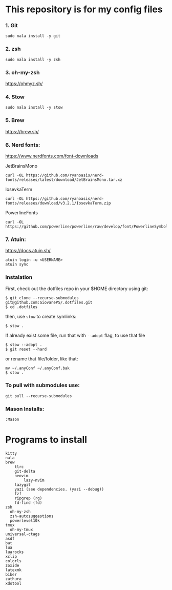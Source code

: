 # This repository is for my config files

### 1. Git

```
sudo nala install -y git
```

### 2. zsh
```
sudo nala install -y zsh
```

### 3. oh-my-zsh
https://ohmyz.sh/

### 4. Stow
```
sudo nala install -y stow
```

### 5. Brew
https://brew.sh/

### 6. Nerd fonts:
https://www.nerdfonts.com/font-downloads

JetBrainsMono
```
curl -OL https://github.com/ryanoasis/nerd-fonts/releases/latest/download/JetBrainsMono.tar.xz
```

IosevkaTerm
```
curl -OL https://github.com/ryanoasis/nerd-fonts/releases/download/v3.2.1/IosevkaTerm.zip
```

PowerlineFonts
```
curl -OL https://github.com/powerline/powerline/raw/develop/font/PowerlineSymbols.otf
```

### 7. Atuin:
https://docs.atuin.sh/

```
atuin login -u <USERNAME>
atuin sync
```


### Instalation

First, check out the dotfiles repo in your $HOME directory using git:

```
$ git clone --recurse-submodules git@github.com:GiovanePS/.dotfiles.git
$ cd .dotfiles
```

then, use `stow` to create symlinks:
```
$ stow .
```

If already exist some file, run that with `--adopt` flag, to use that file
```
$ stow --adopt .
$ git reset --hard
```
or rename that file/folder, like that:
```
mv ~/.anyConf ~/.anyConf.bak
$ stow .
```

### To pull with submodules use:
```
git pull --recurse-submodules
```

### Mason Installs:
```
:Mason
```

# Programs to install
```
kitty
nala
brew
    tlrc
    git-delta
	neovim
		lazy-nvim
    lazygit
	yazi (see dependencies. (yazi --debug))
	fzf
	ripgrep (rg)
	fd-find (fd)
zsh
  oh-my-zsh
  zsh-autosuggestions
  powerlevel10k
tmux
  oh-my-tmux
universal-ctags
asdf
bat
lua
luarocks
xclip
colorls
zoxide
latexmk
biber
zathura
xdotool
```
